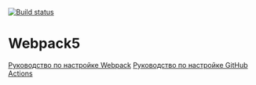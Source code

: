 [![Build status](https://ci.appveyor.com/api/projects/status/c93d3cif37wq9r5f?svg=true)](https://ci.appveyor.com/project/SSKulikov/ahj-env2)

# Webpack5

[Руководство по настройке Webpack](https://webpack.js.org/guides/)
[Руководство по настройке GitHub Actions](https://docs.github.com/en/actions/quickstart)
